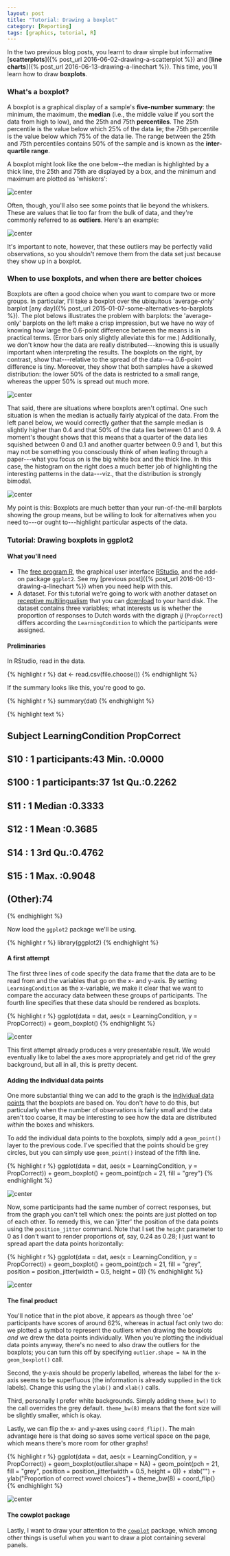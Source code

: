 ```yaml
---
layout: post
title: "Tutorial: Drawing a boxplot"
category: [Reporting]
tags: [graphics, tutorial, R]
---
```


In the two previous blog posts,
you learnt to draw simple but informative [**scatterplots**]({% post_url 2016-06-02-drawing-a-scatterplot %})
and [**line charts**]({% post_url 2016-06-13-drawing-a-linechart %}).
This time, you'll learn how to draw **boxplots**.

<!--more-->

### What's a boxplot?
A boxplot is a graphical display of a sample's **five-number summary**:
the minimum, the maximum, the **median** (i.e., the middle value if you sort the data from high to low),
and the 25th and 75th **percentiles**.
The 25th percentile is the value below which 25% of the data lie;
the 75th percentile is the value below which 75% of the data lie.
The range between the 25th and 75th percentiles contains 50% of the sample and
is known as the **inter-quartile range**.

A boxplot might look like the one below--the median is highlighted by a thick line, the 25th and 75th are displayed by a box, and the minimum and maximum are plotted as 'whiskers':

![center](/figs/2016-06-21-drawing-a-boxplot/unnamed-chunk-1-1.png)

Often, though, you'll also see some points that lie beyond the whiskers.
These are values that lie too far from the bulk of data,
and they're commonly referred to as **outliers**.
Here's an example:

![center](/figs/2016-06-21-drawing-a-boxplot/unnamed-chunk-2-1.png)

It's important to note, however, that these outliers may be perfectly valid observations,
so you shouldn't remove them from the data set just because they show up in a boxplot.

### When to use boxplots, and when there are better choices
Boxplots are often a good choice when you want to compare two or more groups.
In particular, I'll take a boxplot over the ubiquitous 'average-only' barplot [any day]({% post_url 2015-01-07-some-alternatives-to-barplots %}).
The plot belows illustrates the problem with barplots:
the 'average-only' barplots on the left make a crisp impression,
but we have no way of knowing how large the 0.6-point difference between the means is in practical terms. (Error bars only slightly alleviate this for me.)
Additionally, we don't know how the data are really distributed---knowing
this is usually important when interpreting the results.
The boxplots on the right, by contrast, show that---relative to the spread of the data---a 0.6-point difference is tiny.
Moreover, they show that both samples have a skewed distribution: the lower 50% of the data is restricted to a small range, whereas the upper 50% is spread out much more.

![center](/figs/2016-06-21-drawing-a-boxplot/unnamed-chunk-3-1.png)

That said, there are situations where boxplots aren't optimal.
One such situation is when the median is actually fairly atypical of the data.
From the left panel below, we would correctly gather 
that the sample median is slightly higher than 0.4
and that 50% of the data lies between 0.1 and 0.9.
A moment's thought shows that this means that
a quarter of the data lies squished between 0 and 0.1
and another quarter between 0.9 and 1, but this may not be something
you consciously think of when leafing through a paper---what you focus on is the big white box and the thick line.
In this case, the histogram on the right does a much better job of highlighting the interesting patterns in the data---viz., that the distribution is strongly bimodal.

![center](/figs/2016-06-21-drawing-a-boxplot/unnamed-chunk-4-1.png)

My point is this: Boxplots are much better than your run-of-the-mill barplots showing the group means,
but be willing to look for alternatives when
you need to---or ought to---highlight particular aspects of the data.


### Tutorial: Drawing boxplots in ggplot2

#### What you'll need

* The [free program R](http://r-project.org),
the graphical user interface [RStudio](http://rstudio.com), and the add-on package `ggplot2`. See my [previous post]({% post_url 2016-06-13-drawing-a-linechart %}) when you need help with this.  
* A dataset. For this tutorial we're going to work with another dataset on [receptive multilingualism](http://ijb.sagepub.com/content/early/2015/03/05/1367006915573338) that you can [download](http://homeweb.unifr.ch/VanhoveJ/Pub/Data/VowelChoices_ij.csv) to your hard disk. The dataset contains three variables; what interests us is whether the proportion of responses to Dutch words with the digraph _ij_ (`PropCorrect`) differs according the `LearningCondition` to which the participants were assigned.

#### Preliminaries
In RStudio, read in the data.


{% highlight r %}
dat <- read.csv(file.choose())
{% endhighlight %}




If the summary looks like this, you're good to go.

{% highlight r %}
summary(dat)
{% endhighlight %}



{% highlight text %}
##     Subject           LearningCondition  PropCorrect    
##  S10    : 1   <ij> participants:43      Min.   :0.0000  
##  S100   : 1   <oe> participants:37      1st Qu.:0.2262  
##  S11    : 1                             Median :0.3333  
##  S12    : 1                             Mean   :0.3685  
##  S14    : 1                             3rd Qu.:0.4762  
##  S15    : 1                             Max.   :0.9048  
##  (Other):74
{% endhighlight %}

Now load the `ggplot2` package we'll be using.


{% highlight r %}
library(ggplot2)
{% endhighlight %}

#### A first attempt
The first three lines of code specify
the data frame that the data are to be read from
and the variables that go on the x- and y-axis.
By setting `LearningCondition` as the x-variable,
we make it clear that we want to compare the
accuracy data between these groups of participants.
The fourth line specifies that these data
should be rendered as boxplots.


{% highlight r %}
ggplot(data = dat,
       aes(x = LearningCondition,
           y = PropCorrect)) +
  geom_boxplot()
{% endhighlight %}

![center](/figs/2016-06-21-drawing-a-boxplot/unnamed-chunk-9-1.png)

This first attempt already produces a very presentable result.
We would eventually like to label the axes more appropriately and get rid of the grey background,
but all in all, this is pretty decent.

#### Adding the individual data points
One more substantial thing we can add to the graph is the [individual data points](http://dx.doi.org/10.1371/journal.pbio.1002128) that the boxplots are based on.
You don't _have_ to do this, but particularly when the number of observations is fairly small and the data aren't too coarse, it may be interesting to see
how the data are distributed _within_ the boxes and whiskers.

To add the individual data points to the boxplots, simply add a `geom_point()` layer to the previous code.
I've specified that the points should be grey circles, but you can simply use `geom_point()` instead of the fifth line.


{% highlight r %}
ggplot(data = dat,
       aes(x = LearningCondition,
           y = PropCorrect)) +
  geom_boxplot() +
  geom_point(pch = 21, fill = "grey")
{% endhighlight %}

![center](/figs/2016-06-21-drawing-a-boxplot/unnamed-chunk-10-1.png)

Now, some participants had the same number of correct responses, but from the graph you can't tell which ones: the points are just plotted on top of each other.
To remedy this, we can 'jitter' the position of the data points using the `position_jitter` command.
Note that I set the `height` parameter to 0 as I don't want to render proportions of, say, 0.24 as 0.28; I just want to spread apart the data points horizontally:


{% highlight r %}
ggplot(data = dat,
       aes(x = LearningCondition,
           y = PropCorrect)) +
  geom_boxplot() +
  geom_point(pch = 21, fill = "grey",
             position = position_jitter(width = 0.5, height = 0))
{% endhighlight %}

![center](/figs/2016-06-21-drawing-a-boxplot/unnamed-chunk-11-1.png)

#### The final product
You'll notice that in the plot above, it appears as though three 'oe' participants have scores of around 62%, whereas in actual fact only two do:
we plotted a symbol to represent the outliers when drawing the boxplots _and_ we drew the data points individually.
When you're plotting the individual data points anyway,
there's no need to also draw the outliers for the boxplots;
you can turn this off by specifying `outlier.shape = NA` in the `geom_boxplot()` call.

Second, the y-axis should be properly labelled,
whereas the label for the x-axis seems to be superfluous 
(the information is already supplied in the tick labels). Change this using the `ylab()` and `xlab()` calls.

Third, personally I prefer white backgrounds. Simply adding `theme_bw()` to the call overrides the grey default. `theme_bw(8)` means that the font size will be slightly smaller, which is okay.

Lastly, we can flip the x- and y-axes using `coord_flip()`. The main advantage here is that doing so saves some vertical space on the page, which means there's more room for other graphs!


{% highlight r %}
ggplot(data = dat,
       aes(x = LearningCondition,
           y = PropCorrect)) +
  geom_boxplot(outlier.shape = NA) +
  geom_point(pch = 21, fill = "grey",
             position = position_jitter(width = 0.5, height = 0)) +
  xlab("") +
  ylab("Proportion of correct vowel choices") +
  theme_bw(8) +
  coord_flip()
{% endhighlight %}

![center](/figs/2016-06-21-drawing-a-boxplot/unnamed-chunk-12-1.png)

#### The cowplot package
Lastly, I want to draw your attention to the [`cowplot`](https://cran.r-project.org/web/packages/cowplot/vignettes/introduction.html) package, which among other things is useful when you want to draw a plot containing several panels.
